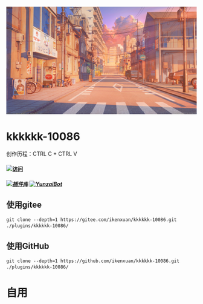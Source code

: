 ![啊哈](resources/photos/photo1.jpg)


# kkkkkk-10086

创作历程：CTRL C + CTRL V
#### [![访问](https://profile-counter.glitch.me/kkkkkk-10086/count.svg)](https://gitee.com/kkkkkkxuan/kkkkkk-10086.git)
##### [![插件库](https://img.shields.io/badge/Gitee-插件库-black?style=flat-square&logo=gitee)](https://gitee.com/yhArcadia/Yunzai-Bot-plugins-index) [![YunzaiBot](https://img.shields.io/badge/Yunzai-v3.0.0-black?style=flat-square&logo=dependabot)](https://gitee.com/Le-niao/Yunzai-Bot) 


## 使用gitee
```
git clone --depth=1 https://gitee.com/ikenxuan/kkkkkk-10086.git ./plugins/kkkkkk-10086/
```
## 使用GitHub
```
git clone --depth=1 https://github.com/ikenxuan/kkkkkk-10086.git ./plugins/kkkkkk-10086/
```


# 自用


